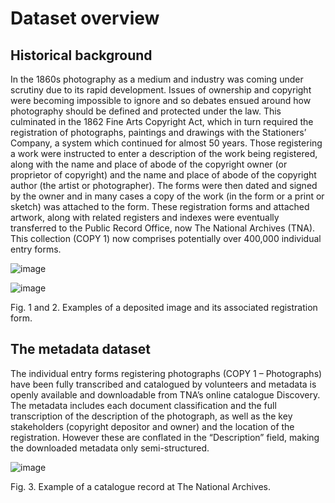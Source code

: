 # Dataset overview

## Historical background

In the 1860s photography as a medium and industry was coming under scrutiny due to its rapid development. Issues of ownership and copyright were becoming impossible to ignore and so debates ensued around how photography should be defined and protected under the law. This culminated in the 1862 Fine Arts Copyright Act, which in turn required the registration of photographs, paintings and drawings with the Stationers’ Company, a system which continued for almost 50 years. 
Those registering a work were instructed to enter a description of the work being registered, along with the name and place of abode of the copyright owner (or proprietor of copyright) and the name and place of abode of the copyright author (the artist or photographer). The forms were then dated and signed by the owner and in many cases a copy of the work (in the form or a print or sketch) was attached to the form.
These registration forms and attached artwork, along with related registers and indexes were eventually transferred to the Public Record Office, now The National Archives (TNA). This collection (COPY 1) now comprises potentially over 400,000 individual entry forms. 

![image](https://github.com/user-attachments/assets/461f961e-efea-421d-93a4-5a3c3b01c15b)

![image](https://github.com/user-attachments/assets/4f7bb20a-f7f0-4f5c-827d-e8dd3aa157d3)

Fig. 1 and 2. Examples of a deposited image and its associated registration form.


## The metadata dataset

The individual entry forms registering photographs (COPY 1 – Photographs) have been fully transcribed and catalogued by volunteers and metadata is openly available and downloadable from TNA’s online catalogue Discovery. The metadata includes each document classification and the full transcription of the description of the photograph, as well as the key stakeholders (copyright depositor and owner) and the location of the registration. However these are conflated in the “Description” field, making the downloaded metadata only semi-structured.


![image](https://github.com/user-attachments/assets/2f93df8e-2eee-4c0f-8bf2-a84b1efc2621)

Fig. 3. Example of a catalogue record at The National Archives.
